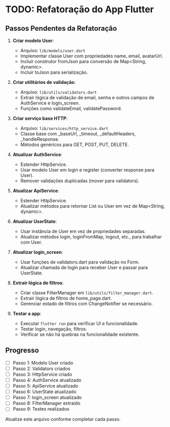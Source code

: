 # TODO: Refatoração do App Flutter

## Passos Pendentes da Refatoração

1. **Criar modelo User**: 
   - Arquivo: `lib/models/user.dart`
   - Implementar classe User com propriedades name, email, avatarUrl.
   - Incluir construtor fromJson para conversão de Map<String, dynamic>.
   - Incluir toJson para serialização.

2. **Criar utilitários de validação**:
   - Arquivo: `lib/utils/validators.dart`
   - Extrair lógica de validação de email, senha e outros campos de AuthService e login_screen.
   - Funções como validateEmail, validatePassword.

3. **Criar serviço base HTTP**:
   - Arquivo: `lib/services/http_service.dart`
   - Classe base com _baseUrl, _timeout, _defaultHeaders, _handleResponse.
   - Métodos genéricos para GET, POST, PUT, DELETE.

4. **Atualizar AuthService**:
   - Estender HttpService.
   - Usar modelo User em login e register (converter response para User).
   - Remover validações duplicadas (mover para validators).

5. **Atualizar ApiService**:
   - Estender HttpService.
   - Atualizar métodos para retornar List<User> ou User em vez de Map<String, dynamic>.

6. **Atualizar UserState**:
   - Usar instância de User em vez de propriedades separadas.
   - Atualizar métodos login, loginFromMap, logout, etc., para trabalhar com User.

7. **Atualizar login_screen**:
   - Usar funções de validators.dart para validação no Form.
   - Atualizar chamada de login para receber User e passar para UserState.

8. **Extrair lógica de filtros**:
   - Criar classe FilterManager em `lib/utils/filter_manager.dart`.
   - Extrair lógica de filtros de home_page.dart.
   - Gerenciar estado de filtros com ChangeNotifier se necessário.

9. **Testar a app**:
   - Executar `flutter run` para verificar UI e funcionalidade.
   - Testar login, navegação, filtros.
   - Verificar se não há quebras na funcionalidade existente.

## Progresso
- [ ] Passo 1: Modelo User criado
- [ ] Passo 2: Validators criados
- [ ] Passo 3: HttpService criado
- [ ] Passo 4: AuthService atualizado
- [ ] Passo 5: ApiService atualizado
- [ ] Passo 6: UserState atualizado
- [ ] Passo 7: login_screen atualizado
- [ ] Passo 8: FilterManager extraído
- [ ] Passo 9: Testes realizados

Atualize este arquivo conforme completar cada passo.
